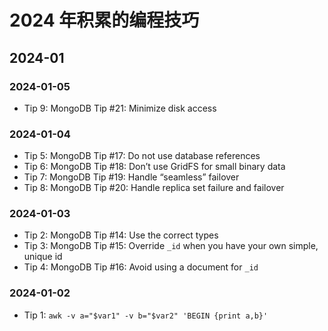 # 2024 年积累的编程技巧

## 2024-01

### 2024-01-05

- Tip 9: MongoDB Tip #21: Minimize disk access

### 2024-01-04

- Tip 5: MongoDB Tip #17: Do not use database references
- Tip 6: MongoDB Tip #18: Don’t use GridFS for small binary data
- Tip 7: MongoDB Tip #19: Handle “seamless” failover
- Tip 8: MongoDB Tip #20: Handle replica set failure and failover

### 2024-01-03

- Tip 2: MongoDB Tip #14: Use the correct types
- Tip 3: MongoDB Tip #15: Override `_id` when you have your own simple, unique id
- Tip 4: MongoDB Tip #16: Avoid using a document for `_id`

### 2024-01-02

- Tip 1: `awk -v a="$var1" -v b="$var2" 'BEGIN {print a,b}'`
